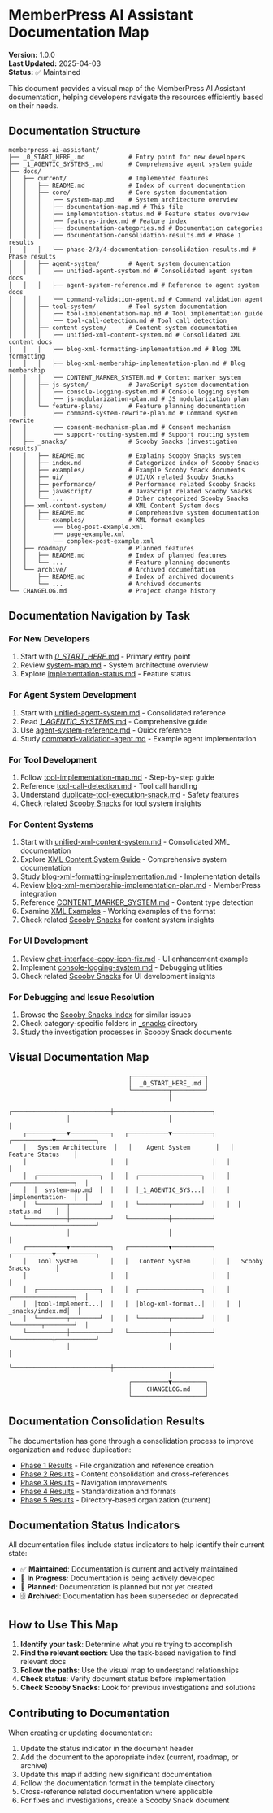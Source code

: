 # MemberPress AI Assistant Documentation Map

**Version:** 1.0.0  
**Last Updated:** 2025-04-03  
**Status:** ✅ Maintained

This document provides a visual map of the MemberPress AI Assistant documentation, helping developers navigate the resources efficiently based on their needs.

## Documentation Structure

```
memberpress-ai-assistant/
├── _0_START_HERE_.md            # Entry point for new developers
├── _1_AGENTIC_SYSTEMS_.md       # Comprehensive agent system guide
├── docs/
│   ├── current/                 # Implemented features
│   │   ├── README.md            # Index of current documentation
│   │   ├── core/                # Core system documentation
│   │   │   ├── system-map.md    # System architecture overview
│   │   │   ├── documentation-map.md # This file
│   │   │   ├── implementation-status.md # Feature status overview
│   │   │   ├── features-index.md # Feature index
│   │   │   ├── documentation-categories.md # Documentation categories
│   │   │   ├── documentation-consolidation-results.md # Phase 1 results
│   │   │   └── phase-2/3/4-documentation-consolidation-results.md # Phase results
│   │   ├── agent-system/        # Agent system documentation
│   │   │   ├── unified-agent-system.md # Consolidated agent system docs
│   │   │   ├── agent-system-reference.md # Reference to agent system docs
│   │   │   └── command-validation-agent.md # Command validation agent
│   │   ├── tool-system/         # Tool system documentation
│   │   │   ├── tool-implementation-map.md # Tool implementation guide
│   │   │   └── tool-call-detection.md # Tool call detection
│   │   ├── content-system/      # Content system documentation
│   │   │   ├── unified-xml-content-system.md # Consolidated XML content docs
│   │   │   ├── blog-xml-formatting-implementation.md # Blog XML formatting
│   │   │   ├── blog-xml-membership-implementation-plan.md # Blog membership
│   │   │   └── CONTENT_MARKER_SYSTEM.md # Content marker system
│   │   ├── js-system/           # JavaScript system documentation
│   │   │   ├── console-logging-system.md # Console logging system
│   │   │   └── js-modularization-plan.md # JS modularization plan
│   │   └── feature-plans/       # Feature planning documentation
│   │       ├── command-system-rewrite-plan.md # Command system rewrite
│   │       ├── consent-mechanism-plan.md # Consent mechanism
│   │       └── support-routing-system.md # Support routing system
│   ├── _snacks/                 # Scooby Snacks (investigation results)
│   │   ├── README.md            # Explains Scooby Snacks system
│   │   ├── index.md             # Categorized index of Scooby Snacks
│   │   ├── examples/            # Example Scooby Snack documents
│   │   ├── ui/                  # UI/UX related Scooby Snacks
│   │   ├── performance/         # Performance related Scooby Snacks
│   │   ├── javascript/          # JavaScript related Scooby Snacks
│   │   └── ...                  # Other categorized Scooby Snacks
│   ├── xml-content-system/      # XML Content System docs
│   │   ├── README.md            # Comprehensive system documentation
│   │   └── examples/            # XML format examples
│   │       ├── blog-post-example.xml
│   │       ├── page-example.xml
│   │       └── complex-post-example.xml
│   ├── roadmap/                 # Planned features
│   │   ├── README.md            # Index of planned features
│   │   └── ...                  # Feature planning documents
│   └── archive/                 # Archived documentation
│       ├── README.md            # Index of archived documents
│       └── ...                  # Archived documents
└── CHANGELOG.md                 # Project change history
```

## Documentation Navigation by Task

### For New Developers

1. Start with [_0_START_HERE_.md](../../../_0_START_HERE_.md) - Primary entry point
2. Review [system-map.md](system-map.md) - System architecture overview
3. Explore [implementation-status.md](implementation-status.md) - Feature status

### For Agent System Development

1. Start with [unified-agent-system.md](../agent-system/unified-agent-system.md) - Consolidated reference
2. Read [_1_AGENTIC_SYSTEMS_.md](../../../_1_AGENTIC_SYSTEMS_.md) - Comprehensive guide
3. Use [agent-system-reference.md](../agent-system/agent-system-reference.md) - Quick reference
4. Study [command-validation-agent.md](../agent-system/command-validation-agent.md) - Example agent implementation

### For Tool Development

1. Follow [tool-implementation-map.md](../tool-system/tool-implementation-map.md) - Step-by-step guide
2. Reference [tool-call-detection.md](../tool-system/tool-call-detection.md) - Tool call handling
3. Understand [duplicate-tool-execution-snack.md](../../_snacks/tool-system/duplicate-tool-execution-snack.md) - Safety features
4. Check related [Scooby Snacks](../../_snacks/tool-system/) for tool system insights

### For Content Systems

1. Start with [unified-xml-content-system.md](../content-system/unified-xml-content-system.md) - Consolidated XML documentation
2. Explore [XML Content System Guide](../../xml-content-system/README.md) - Comprehensive system documentation
3. Study [blog-xml-formatting-implementation.md](../content-system/blog-xml-formatting-implementation.md) - Implementation details
4. Review [blog-xml-membership-implementation-plan.md](../content-system/blog-xml-membership-implementation-plan.md) - MemberPress integration
5. Reference [CONTENT_MARKER_SYSTEM.md](../content-system/CONTENT_MARKER_SYSTEM.md) - Content type detection
6. Examine [XML Examples](../../xml-content-system/examples/) - Working examples of the format
7. Check related [Scooby Snacks](../../_snacks/content-system/) for content system insights

### For UI Development

1. Review [chat-interface-copy-icon-fix.md](../../_snacks/interface/chat-interface-copy-icon-fix.md) - UI enhancement example
2. Implement [console-logging-system.md](../js-system/console-logging-system.md) - Debugging utilities
3. Check related [Scooby Snacks](../../_snacks/interface/) for UI development insights

### For Debugging and Issue Resolution

1. Browse the [Scooby Snacks Index](../../_snacks/index.md) for similar issues
2. Check category-specific folders in [_snacks](../../_snacks/) directory
3. Study the investigation processes in Scooby Snack documents

## Visual Documentation Map

```
                                 ┌────────────────────┐
                                 │  _0_START_HERE_.md │
                                 └──────────┬─────────┘
                                            │
                ┌───────────────────────────┼───────────────────────────┐
                │                           │                           │
    ┌───────────▼───────────┐   ┌───────────▼───────────┐   ┌───────────▼───────────┐
    │   System Architecture  │   │    Agent System       │   │     Feature Status    │
    │                       │   │                       │   │                       │
    │  ┌─────────────────┐  │   │  ┌─────────────────┐  │   │  ┌─────────────────┐  │
    │  │  system-map.md  │  │   │  │_1_AGENTIC_SYS...│  │   │  │implementation-  │  │
    │  └────────┬────────┘  │   │  └────────┬────────┘  │   │  │   status.md    │  │
    └───────────┼───────────┘   └───────────┼───────────┘   └───────────┬───────────┘
                │                           │                           │
    ┌───────────▼───────────┐   ┌───────────▼───────────┐   ┌───────────▼───────────┐
    │   Tool System         │   │   Content System      │   │   Scooby Snacks       │
    │                       │   │                       │   │                       │
    │  ┌─────────────────┐  │   │  ┌─────────────────┐  │   │  ┌─────────────────┐  │
    │  │tool-implement...│  │   │  │blog-xml-format..│  │   │  │ _snacks/index.md│  │
    │  └────────┬────────┘  │   │  └────────┬────────┘  │   │  └────────┬────────┘  │
    └───────────┼───────────┘   └───────────┼───────────┘   └───────────┼───────────┘
                │                           │                           │
                └───────────────────────────┼───────────────────────────┘
                                            │
                                 ┌──────────▼─────────┐
                                 │    CHANGELOG.md    │
                                 └────────────────────┘
```

## Documentation Consolidation Results

The documentation has gone through a consolidation process to improve organization and reduce duplication:

- [Phase 1 Results](documentation-consolidation-results.md) - File organization and reference creation
- [Phase 2 Results](phase-2-documentation-consolidation-results.md) - Content consolidation and cross-references
- [Phase 3 Results](phase-3-documentation-consolidation-results.md) - Navigation improvements
- [Phase 4 Results](phase-4-documentation-consolidation-results.md) - Standardization and formats
- [Phase 5 Results](documentation-map.md) - Directory-based organization (current)

## Documentation Status Indicators

All documentation files include status indicators to help identify their current state:

- ✅ **Maintained**: Documentation is current and actively maintained
- 🚧 **In Progress**: Documentation is being actively developed
- 🔮 **Planned**: Documentation is planned but not yet created
- 🗄️ **Archived**: Documentation has been superseded or deprecated

## How to Use This Map

1. **Identify your task**: Determine what you're trying to accomplish
2. **Find the relevant section**: Use the task-based navigation to find relevant docs
3. **Follow the paths**: Use the visual map to understand relationships
4. **Check status**: Verify document status before implementation
5. **Check Scooby Snacks**: Look for previous investigations and solutions

## Contributing to Documentation

When creating or updating documentation:

1. Update the status indicator in the document header
2. Add the document to the appropriate index (current, roadmap, or archive)
3. Update this map if adding new significant documentation
4. Follow the documentation format in the template directory
5. Cross-reference related documentation where applicable
6. For fixes and investigations, create a Scooby Snack document